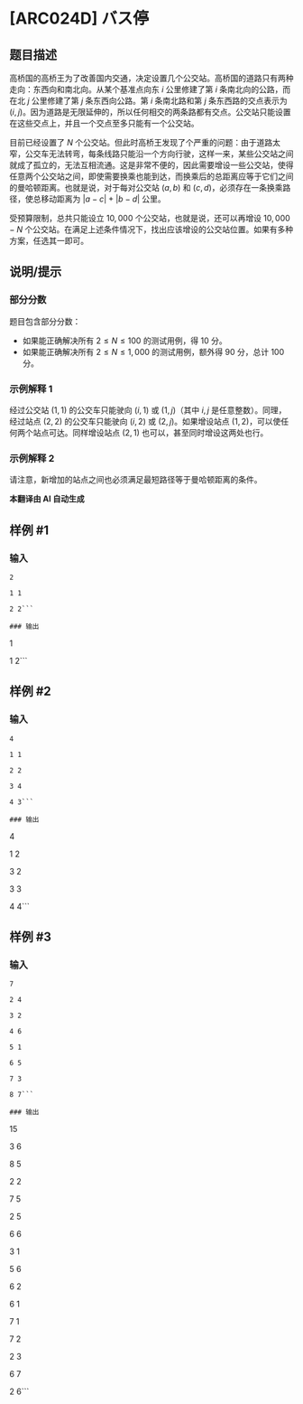 # [ARC024D] バス停

## 题目描述

高桥国的高桥王为了改善国内交通，决定设置几个公交站。高桥国的道路只有两种走向：东西向和南北向。从某个基准点向东 $i$ 公里修建了第 $i$ 条南北向的公路，而在北 $j$ 公里修建了第 $j$ 条东西向公路。第 $i$ 条南北路和第 $j$ 条东西路的交点表示为 $(i, j)$。因为道路是无限延伸的，所以任何相交的两条路都有交点。公交站只能设置在这些交点上，并且一个交点至多只能有一个公交站。

目前已经设置了 $N$ 个公交站。但此时高桥王发现了个严重的问题：由于道路太窄，公交车无法转弯，每条线路只能沿一个方向行驶，这样一来，某些公交站之间就成了孤立的，无法互相流通。这是非常不便的，因此需要增设一些公交站，使得任意两个公交站之间，即使需要换乘也能到达，而换乘后的总距离应等于它们之间的曼哈顿距离。也就是说，对于每对公交站 $(a, b)$ 和 $(c, d)$，必须存在一条换乘路径，使总移动距离为 $|a - c| + |b - d|$ 公里。

受预算限制，总共只能设立 $10,000$ 个公交站，也就是说，还可以再增设 $10,000 - N$ 个公交站。在满足上述条件情况下，找出应该增设的公交站位置。如果有多种方案，任选其一即可。

## 说明/提示

### 部分分数

题目包含部分分数：

- 如果能正确解决所有 $2 \leq N \leq 100$ 的测试用例，得 $10$ 分。
- 如果能正确解决所有 $2 \leq N \leq 1,000$ 的测试用例，额外得 $90$ 分，总计 $100$ 分。

### 示例解释 1

经过公交站 $(1, 1)$ 的公交车只能驶向 $(i, 1)$ 或 $(1, j)$（其中 $i, j$ 是任意整数）。同理，经过站点 $(2, 2)$ 的公交车只能驶向 $(i, 2)$ 或 $(2, j)$。如果增设站点 $(1, 2)$，可以使任何两个站点可达。同样增设站点 $(2, 1)$ 也可以，甚至同时增设这两处也行。

### 示例解释 2

请注意，新增加的站点之间也必须满足最短路径等于曼哈顿距离的条件。

 **本翻译由 AI 自动生成**

## 样例 #1

### 输入

```
2
1 1
2 2```

### 输出

```
1
1 2```

## 样例 #2

### 输入

```
4
1 1
2 2
3 4
4 3```

### 输出

```
4
1 2
3 2
3 3
4 4```

## 样例 #3

### 输入

```
7
2 4
3 2
4 6
5 1
6 5
7 3
8 7```

### 输出

```
15
3 6
8 5
2 2
7 5
2 5
6 6
3 1
5 6
6 2
6 1
7 1
7 2
2 3
6 7
2 6```

